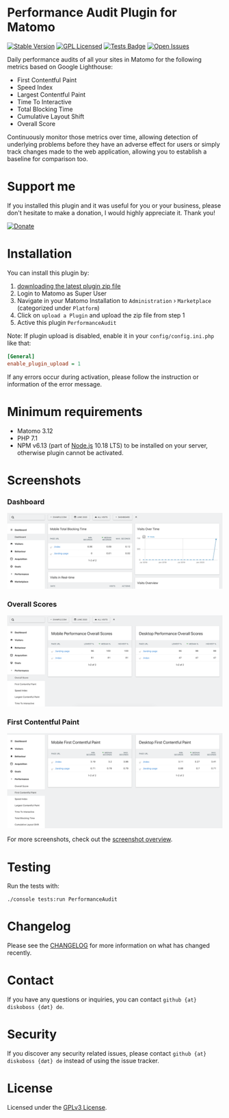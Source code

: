 # Performance Audit Plugin for Matomo

[![Stable Version](https://poser.pugx.org/DevDavido/performance-audit-plugin/v/stable)](https://github.com/DevDavido/performance-audit-plugin/releases)
[![GPL Licensed](https://img.shields.io/badge/license-GPL-brightgreen.svg)](LICENSE.md)
[![Tests Badge](https://github.com/DevDavido/performance-audit-plugin/workflows/Tests/badge.svg)](https://github.com/DevDavido/performance-audit-plugin/actions)
[![Open Issues](https://isitmaintained.com/badge/open/DevDavido/performance-audit-plugin.svg)](https://github.com/DevDavido/performance-audit-plugin/issues)

Daily performance audits of all your sites in Matomo for the following metrics based on Google Lighthouse:
- First Contentful Paint
- Speed Index
- Largest Contentful Paint
- Time To Interactive
- Total Blocking Time
- Cumulative Layout Shift
- Overall Score

Continuously monitor those metrics over time, allowing detection of underlying problems before they have an adverse effect for users or simply track changes made to the web application, allowing you to establish a baseline for comparison too.

# Support me
If you installed this plugin and it was useful for you or your business, please don't hesitate to make a donation, I would highly appreciate it. Thank you!

<a href="https://www.paypal.com/cgi-bin/webscr?cmd=_s-xclick&hosted_button_id=77KW4LBEYBD9U" target="_blank"><img src="https://dantheman827.github.io/images/donate-button.svg" width="130" alt="Donate"></a>

# Installation
You can install this plugin by:
1. [downloading the latest plugin zip file](https://github.com/DevDavido/performance-audit-plugin/releases/latest)
2. Login to Matomo as Super User
3. Navigate in your Matomo Installation to `Administration` › `Marketplace` (categorized under `Platform`)
4. Click on `upload a Plugin` and upload the zip file from step 1
5. Active this plugin `PerformanceAudit`

Note: If plugin upload is disabled, enable it in your `config/config.ini.php` like that:
```ini
[General]
enable_plugin_upload = 1
```
If any errors occur during activation, please follow the instruction or information of the error message.

# Minimum requirements
- Matomo 3.12
- PHP 7.1
- NPM v6.13 (part of [Node.js](https://nodejs.org/en/download/) 10.18 LTS) to be installed on your server, otherwise plugin cannot be activated.

# Screenshots
### Dashboard
![Dashboard](/screenshots/Dashboard.png?raw=true)

### Overall Scores
![Overall Scroes](/screenshots/OverallScores.png?raw=true)

### First Contentful Paint
![First Contentful Paint](/screenshots/FirstContentfulPaint.png?raw=true)

For more screenshots, check out the [screenshot overview](/screenshots/OVERVIEW.md).

# Testing
Run the tests with:

```shell
./console tests:run PerformanceAudit
```
# Changelog
Please see the [CHANGELOG](CHANGELOG.md) for more information on what has changed recently.

# Contact
If you have any questions or inquiries, you can contact `github {at} diskoboss {døt} de`.

# Security
If you discover any security related issues, please contact `github {at} diskoboss {døt} de` instead of using the issue tracker.

# License
Licensed under the [GPLv3 License](LICENSE.md).
